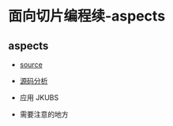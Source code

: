 # 面向切片编程续-aspects

## aspects

- [source](https://github.com/steipete/Aspects)

- [源码分析](https://segmentfault.com/a/1190000005838606)

- 应用 JKUBS

- 需要注意的地方